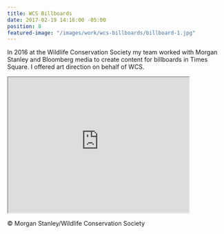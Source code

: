 ```yaml
---
title: WCS Billboards
date: 2017-02-19 14:16:00 -05:00
position: 8
featured-image: "/images/work/wcs-billboards/billboard-1.jpg"
---
```


In 2016 at the Wildlife Conservation Society my team worked with Morgan Stanley and Bloomberg media to create content for billboards in Times Square. I offered art direction on behalf of WCS.

<iframe width="420" height="315"
src="https://www.youtube.com/embed/lXMxYsDYV0s?controls=0&modestbranding=1&rel=0&showinfo=0">
</iframe>

© Morgan Stanley/Wildlife Conservation Society